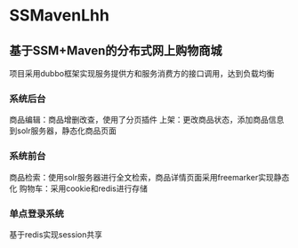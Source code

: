 # SSMavenLhh
## 基于SSM+Maven的分布式网上购物商城
项目采用dubbo框架实现服务提供方和服务消费方的接口调用，达到负载均衡
### 系统后台
商品编辑：商品增删改查，使用了分页插件
上架：更改商品状态，添加商品信息到solr服务器，静态化商品页面
### 系统前台
商品检索：使用solr服务器进行全文检索，商品详情页面采用freemarker实现静态化
购物车：采用cookie和redis进行存储
### 单点登录系统
基于redis实现session共享




